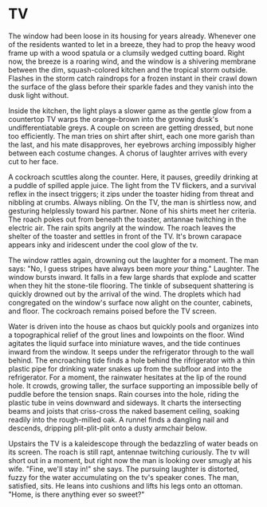 # TV

The window had been loose in its housing for years already. Whenever one of the residents wanted to let in a breeze, they had to prop the heavy wood frame up with a wood spatula or a clumsily wedged cutting board. Right now, the breeze is a roaring wind, and the window is a shivering membrane between the dim, squash-colored kitchen and the tropical storm outside. Flashes in the storm catch raindrops for a frozen instant in their crawl down the surface of the glass before their sparkle fades and they vanish into the dusk light without.

Inside the kitchen, the light plays a slower game as the gentle glow from a countertop TV warps the orange-brown into the growing dusk's undifferentiatable greys. A couple on screen are getting dressed, but none too efficiently. The man tries on shirt after shirt, each one more garish than the last, and his mate disapproves, her eyebrows arching impossibly higher between each costume changes. A chorus of laughter arrives with every cut to her face.

A cockroach scuttles along the counter. Here, it pauses, greedily drinking at a puddle of spilled apple juice. The light from the TV flickers, and a survival reflex in the insect triggers; it zips under the toaster hiding from threat and nibbling at crumbs. Always nibling. On the TV, the man is shirtless now, and gesturing helplessly toward his partner. None of his shirts meet her criteria. The roach pokes out from beneath the toaster, antannae twitching in the electric air. The rain spits angrily at the window. The roach leaves the shelter of the toaster and settles in front of the TV. It's brown carapace appears inky and iridescent under the cool glow of the tv.

The window rattles again, drowning out the laughter for a moment. The man says: "No, I guess stripes have always been more _your_ thing." Laughter. The window bursts inward. It falls in a few large shards that explode and scatter when they hit the stone-tile flooring. The tinkle of subsequent shattering is quickly drowned out by the arrival of the wind. The droplets which had congregated on the window's surface now alight on the counter, cabinets, and floor. The cockroach remains poised before the TV screen.

Water is driven into the house as chaos but quickly pools and organizes into a topographical relief of the grout lines and lowpoints on the floor. Wind agitates the liquid surface into miniature waves, and the tide continues inward from the window. It seeps under the refrigerator through to the wall behind. The encroaching tide finds a hole behind the rifrigerator with a thin plastic pipe for drinking water snakes up from the subfloor and into the refrigerator. For a moment, the rainwater hesitates at the lip of the round hole. It crowds, growing taller, the surface supporting an impossible belly of puddle before the tension snaps. Rain courses into the hole, riding the plastic tube in veins downward and sideways. It charts the intersecting beams and joists that criss-cross the naked basement ceiling, soaking readily into the rough-milled oak. A runnel finds a dangling nail and descends, dripping plit-plit-plit onto a dusty armchair below.

Upstairs the TV is a kaleidescope through the bedazzling of water beads on its screen. The roach is still rapt, antennae twitching curiously. The tv will short out in a moment, but right now the man is looking over smugly at his wife. "Fine, we'll stay in!" she says. The pursuing laughter is distorted, fuzzy for the water accumulating on the tv's speaker cones. The man, satisfied, sits. He leans into cushions and lifts his legs onto an ottoman. "Home, is there anything ever so sweet?"
